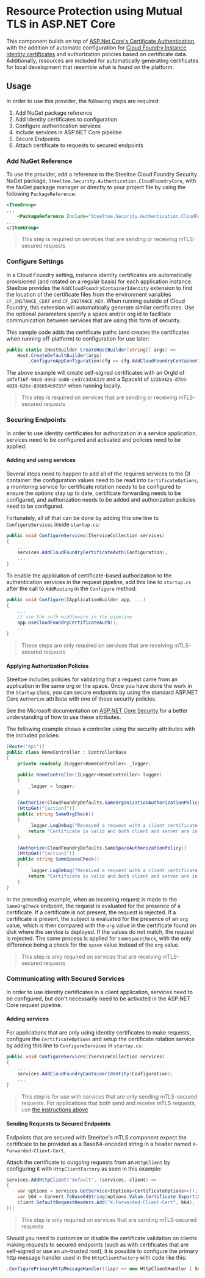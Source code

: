 # Resource Protection using Mutual TLS in ASP.NET Core

This component builds on top of [ASP.Net Core's Certificate Authentication](https://docs.microsoft.com/aspnet/core/security/authentication/certauth), with the addition of automatic configuration for [Cloud Foundry Instance Identity certificates](https://docs.cloudfoundry.org/devguide/deploy-apps/instance-identity.html) and authorization policies based on certificate data. Additionally, resources are included for automatically generating certificates for local development that resemble what is found on the platform.

## Usage

In order to use this provider, the following steps are required:

1. Add NuGet package reference
1. Add identity certificates to configuration
1. Configure authentication services
1. Include services in ASP.NET Core pipeline
1. Secure Endpoints
1. Attach certificate to requests to secured endpoints

### Add NuGet Reference

To use the provider, add a reference to the Steeltoe Cloud Foundry Security NuGet package, `Steeltoe.Security.Authentication.CloudFoundryCore`, with the NuGet package manager or directly to your project file by using the following `PackageReference`:

```xml
<ItemGroup>
...
    <PackageReference Include="Steeltoe.Security.Authentication.CloudFoundryCore" Version="3.2.0"/>
...
</ItemGroup>
```

>This step is required on services that are sending or receiving mTLS-secured requests

### Configure Settings

In a Cloud Foundry setting, instance identity certificates are automatically provisioned (and rotated on a regular basis) for each application instance. Steeltoe provides the `AddCloudFoundryContainerIdentity` extension to find the location of the certificate files from the environment variables `CF_INSTANCE_CERT` and `CF_INSTANCE_KEY`. When running outside of Cloud Foundry, this extension will automatically generate similar certificates. Use the optional parameters specify a space and/or org id to facilitate communication between services that are using this form of security.

This sample code adds the certificate paths (and creates the certificates when running off-platform) to configuration for use later:

```csharp
public static IHostBuilder CreateHostBuilder(string[] args) =>
    Host.CreateDefaultBuilder(args)
        .ConfigureAppConfiguration(cfg => cfg.AddCloudFoundryContainerIdentity("a8fef16f-94c0-49e3-aa0b-ced7c3da6229", "122b942a-d7b9-4839-b26e-836654b9785f"));
```

The above example will create self-signed certificates with an OrgId of `a8fef16f-94c0-49e3-aa0b-ced7c3da6229` and a SpaceId of `122b942a-d7b9-4839-b26e-836654b9785f` when running locally.

>This step is required on services that are sending or receiving mTLS-secured requests

### Securing Endpoints

In order to use identity certificates for authorization in a service application, services need to be configured and activated and policies need to be applied.

#### Adding and using services

Several steps need to happen to add all of the required services to the DI container: the configuration values need to be read into `CertificateOptions`, a monitoring service for certificate rotation needs to be configured to ensure the options stay up to date, certificate forwarding needs to be configured, and authorization needs to be added and authorization policies need to be configured.

Fortunately, all of that can be done by adding this one line to `ConfigureServices` inside `startup.cs`:

```csharp
public void ConfigureServices(IServiceCollection services)
{
    ...
    services.AddCloudFoundryCertificateAuth(Configuration);
    ...
}
```

To enable the application of certificate-based authorization to the authentication services in the request pipeline, add this line to `startup.cs` after the call to `AddRouting` in the `Configure` method:

```csharp
public void Configure(IApplicationBuilder app, ...)
{
    ...
    // use the auth middleware in the pipeline
    app.UseCloudFoundryCertificateAuth();
    ...
}
```

>These steps are only required on services that are receiving mTLS-secured requests

#### Applying Authorization Policies

Steeltoe includes policies for validating that a request came from an application in the same org or the space. Once you have done the work in the `Startup` class, you can secure endpoints by using the standard ASP.NET Core `Authorize` attribute with one of these security policies.

See the Microsoft documentation on [ASP.NET Core Security](https://docs.asp.net/en/latest/security/) for a better understanding of how to use these attributes.

The following example shows a controller using the security attributes with the included policies:

```csharp
[Route("api")]
public class HomeController : ControllerBase
{
    private readonly ILogger<HomeController> _logger;

    public HomeController(ILogger<HomeController> logger)
    {
        _logger = logger;
    }

    [Authorize(CloudFoundryDefaults.SameOrganizationAuthorizationPolicy)]
    [HttpGet("[action]")]
    public string SameOrgCheck()
    {
        _logger.LogDebug("Received a request with a client certificate from the same org");
        return "Certificate is valid and both client and server are in the same org";
    }

    [Authorize(CloudFoundryDefaults.SameSpaceAuthorizationPolicy)]
    [HttpGet("[action]")]
    public string SameSpaceCheck()
    {
        _logger.LogDebug("Received a request with a client certificate from the same space");
        return "Certificate is valid and both client and server are in the same space";
    }
}
```

In the preceding example, when an incoming request is made to the `SameOrgCheck` endpoint, the request is evaluated for the presence of a certificate. If a certificate is not present, the request is rejected. If a certificate is present, the subject is evaluated for the presence of an `org` value, which is then compared with the `org` value in the certificate found on disk where the service is deployed. If the values do not match, the request is rejected. The same process is applied for `SameSpaceCheck`, with the only difference being a check for the `space` value instead of the `org` value.

>This step is only required on services that are receiving mTLS-secured requests

### Communicating with Secured Services

In order to use identity certificates in a client application, services need to be configured, but don't necessarily need to be activated in the ASP.NET Core request pipeline.

#### Adding services

For applications that are only using identity certificates to make requests, configure the `CertificateOptions` and setup the certificate rotation service by adding this line to `ConfigureServices` in `startup.cs`:

```csharp
public void ConfigureServices(IServiceCollection services)
{
    ...
    services.AddCloudFoundryContainerIdentity(Configuration);
    ...
}
```

>This step is for use with services that are only sending mTLS-secured requests. For applications that both send and receive mTLS requests, use [the instructions above](#adding-and-using-services)

#### Sending Requests to Secured Endpoints

Endpoints that are secured with Steeltoe's mTLS component expect the certificate to be provided as a Base64-encoded string in a header named `X-Forwarded-Client-Cert`.

Attach the certificate to outgoing requests from an `HttpClient` by configuring it with `HttpClientFactory` as seen in this example:

```csharp
services.AddHttpClient("default", (services, client) =>
{
    var options = services.GetService<IOptions<CertificateOptions>>();
    var b64 = Convert.ToBase64String(options.Value.Certificate.Export(X509ContentType.Cert));
    client.DefaultRequestHeaders.Add("X-Forwarded-Client-Cert", b64);
});
```

>This step is only required on services that are sending mTLS-secured requests

Should you need to customize or disable the certificate validation on clients making requests to secured endpoints (such as with certificates that are self-signed or use an un-trusted root), it is possible to configure the primary http message handler used in the `HttpClientFactory` with code like this:

```csharp
.ConfigurePrimaryHttpMessageHandler((isp) => new HttpClientHandler { ServerCertificateCustomValidationCallback = (sender, cert, chain, sslPolicyErrors) => true })
```
